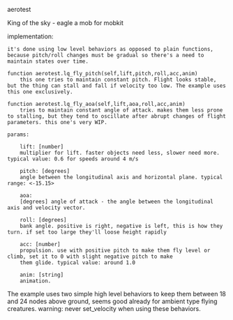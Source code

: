  
aerotest

King of the sky - eagle a mob for mobkit

implementation:

    it's done using low level behaviors as opposed to plain functions, because pitch/roll changes must be gradual so there's a need to maintain states over time.

    function aerotest.lq_fly_pitch(self,lift,pitch,roll,acc,anim)
        this one tries to maintain constant pitch. Flight looks stable, but the thing can stall and fall if velocity too low. The example uses this one exclusively.
        
    function aerotest.lq_fly_aoa(self,lift,aoa,roll,acc,anim)
        tries to maintain constant angle of attack. makes them less prone to stalling, but they tend to oscillate after abrupt changes of flight parameters. this one's very WIP.
        
    params:

        lift: [number]
        multiplier for lift. faster objects need less, slower need more. typical value: 0.6 for speeds around 4 m/s

        pitch: [degrees]
        angle between the longitudinal axis and horizontal plane. typical range: <-15.15>

        aoa:
        [degrees] angle of attack - the angle between the longitudinal axis and velocity vector.

        roll: [degrees]
        bank angle. positive is right, negative is left, this is how they turn. if set too large they'll loose height rapidly

        acc: [number]
        propulsion. use with positive pitch to make them fly level or climb, set it to 0 with slight negative pitch to make
        them glide. typical value: around 1.0

        anim: [string]
        animation.

The example uses two simple high level behaviors to keep them between 18 and 24 nodes above ground, seems good already for ambient type flying creatures.
warning: never set_velocity when using these behaviors.
